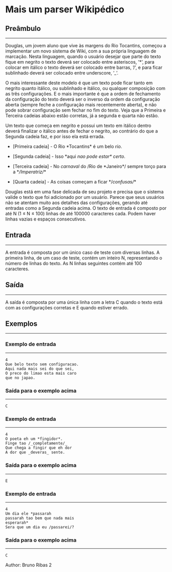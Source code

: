 # Mais um parser Wikipédico
## Preâmbulo
---
Douglas, um jovem aluno que vive às margens do Rio Tocantins, começou a implementar um novo sistema de Wiki, com a
sua própria linguagem de marcação.
Nesta linguagem, quando o usuário desejar que parte do texto fique em negrito o texto deverá ser colocado entre asteriscos,
’*’, para colocar em itálico o texto deverá ser colocado entre barras, ’/’, e para ficar sublinhado deverá ser colocado entre
underscore, ’\_’.

O mais interessante deste modelo é que um texto pode ficar tanto em negrito quanto itálico, ou sublinhado e itálico, ou
qualquer composição com as três configurações. E o mais importante é que a ordem de fechamento da configuração do
texto deverá ser o inverso da ordem da configuração aberta (sempre feche a configuração mais recentemente aberta), e não
pode sobrar configuração sem fechar no fim do texto. Veja que a Primeira e Terceira cadeias abaixo estão corretas, já a
segunda e quarta não estão.

Um texto que começa em negrito e possui um texto em itálico dentro deverá finalizar o itálico antes de fechar o negrito,
ao contrário do que a Segunda cadeia faz, e por isso ela está errada.
* [Primeira cadeia] - O Rio \*Tocantins\* é um belo _rio_.

* [Segunda cadeia] - Isso \*aqui _nao pode estar\* certo_.

* [Terceira cadeia] - No _carnaval_ do /Rio de \*Janeiro\*/ sempre torço para a \*_/Imperatriz/_\*

* [Quarta cadeia] - As coisas começam a ficar \*/_confusas/_\*

Douglas está em uma fase delicada de seu projeto e precisa que o sistema valide o texto que foi adicionado por um usuário.
Parece que seus usuários não se atentam muito aos detalhes das configurações, gerando até entradas como a Segunda
cadeia acima.
O texto de entrada é composto por até N (1 ≤ N ≤ 100) linhas de até 100000 caracteres cada. Podem haver linhas vazias
e espaços consecutivos.

## Entrada
---
A entrada é composta por um único caso de teste com diversas linhas. A primeira linha, de um caso de teste, contém um
inteiro N, representando o número de linhas do texto. As N linhas seguintes contém até 100 caracteres.

## Saída
---
A saída é composta por uma única linha com a letra C quando o texto está com as configurações corretas e E quando
estiver errado.

## Exemplos
---
### Exemplo de entrada
---
    4
    Que belo texto sem configuracao.
    Aqui nada mais sei do que sei,
    O preco do limao esta mais caro
    que no japao.
### Saída para o exemplo acima
---
    C

### Exemplo de entrada
---
    4
    O poeta eh um *fingidor*.
    Finge tao /_completamente/_
    Que chega a fingir que eh dor
    A dor que _deveras_ sente.
### Saída para o exemplo acima
---
    E
### Exemplo de entrada
---
    4
    Um dia ele *passarah
    passarah tao bem que nada mais
    esperarah*
    Sera que um dia eu /passarei/?
### Saída para o exemplo acima
---
    C
    
Author: Bruno Ribas
2